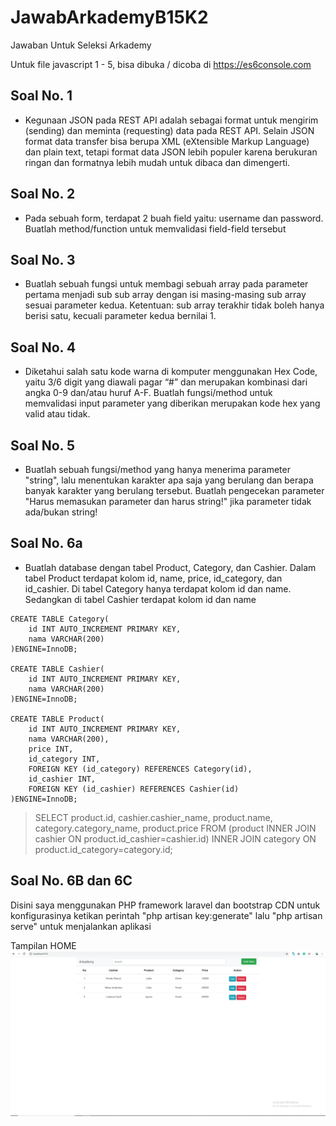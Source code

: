 # JawabArkademyB15K2
Jawaban Untuk Seleksi Arkademy 

Untuk file javascript 1 - 5, bisa dibuka / dicoba di https://es6console.com
## Soal No. 1
* Kegunaan JSON pada REST API adalah sebagai format untuk mengirim (sending) dan meminta (requesting) data pada REST API. Selain JSON format data transfer bisa berupa XML (eXtensible Markup Language) dan plain text, tetapi format data JSON lebih populer karena berukuran ringan dan formatnya lebih mudah untuk dibaca dan dimengerti.
## Soal No. 2
* Pada sebuah form, terdapat 2 buah field yaitu: username dan password. Buatlah method/function untuk memvalidasi field-field tersebut
## Soal No. 3
* Buatlah sebuah fungsi untuk membagi sebuah array pada parameter pertama menjadi sub sub array dengan isi masing-masing sub array sesuai parameter kedua. Ketentuan: sub array terakhir tidak boleh hanya berisi satu, kecuali parameter kedua bernilai 1.
## Soal No. 4
* Diketahui salah satu kode warna di komputer menggunakan Hex Code, yaitu 3/6 digit yang diawali pagar “#” dan merupakan kombinasi dari angka 0-9 dan/atau huruf A-F. Buatlah fungsi/method untuk memvalidasi input parameter yang diberikan merupakan kode hex yang valid atau tidak.
## Soal No. 5
* Buatlah sebuah fungsi/method yang hanya menerima parameter "string", lalu menentukan karakter apa saja yang berulang dan berapa banyak karakter yang berulang tersebut. Buatlah pengecekan parameter "Harus memasukan parameter dan harus string!" jika parameter tidak ada/bukan string!

## Soal No. 6a
* Buatlah database dengan tabel Product, Category, dan Cashier. Dalam tabel Product terdapat kolom id, name, price,  id_category, dan id_cashier. Di tabel Category hanya terdapat kolom id dan name. Sedangkan di tabel Cashier terdapat kolom id dan name
```
CREATE TABLE Category(
    id INT AUTO_INCREMENT PRIMARY KEY,
    nama VARCHAR(200)
)ENGINE=InnoDB;

CREATE TABLE Cashier(
    id INT AUTO_INCREMENT PRIMARY KEY,
    nama VARCHAR(200)
)ENGINE=InnoDB;

CREATE TABLE Product(
    id INT AUTO_INCREMENT PRIMARY KEY,
    nama VARCHAR(200),
    price INT,
    id_category INT,
    FOREIGN KEY (id_category) REFERENCES Category(id),
    id_cashier INT,
    FOREIGN KEY (id_cashier) REFERENCES Cashier(id)
)ENGINE=InnoDB;
```

>SELECT product.id, cashier.cashier_name, product.name, category.category_name, product.price FROM (product INNER JOIN cashier ON product.id_cashier=cashier.id) INNER JOIN category ON product.id_category=category.id;

## Soal No. 6B dan 6C
Disini saya menggunakan PHP framework laravel dan bootstrap CDN
untuk konfigurasinya ketikan perintah "php artisan key:generate" lalu "php artisan serve" untuk menjalankan aplikasi

Tampilan HOME
  ![tampilan home](https://github.com/Lukman-Hadi/JawabArkademyB15K2/blob/master/ss.png)


